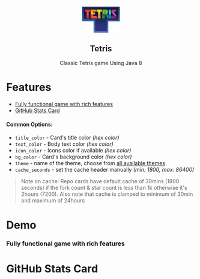 <p align="center">
 <img width="100px" src="https://github.com/shangguanxiaomei/Imageshare/raw/master/20200804%20Project/Tetris0.png" align="center" alt="GitHub Readme Stats" />
 <h2 align="center">Tetris</h2>
 <p align="center">Classic Tetris game Using Java 8</p>
</p>

# Features
- [Fully functional game with rich features](###Fully-functional-game-with-rich-features)
- [GitHub Stats Card](#github-stats-card)

#### Common Options:

- `title_color` - Card's title color _(hex color)_
- `text_color` - Body text color _(hex color)_
- `icon_color` - Icons color if available _(hex color)_
- `bg_color` - Card's background color _(hex color)_
- `theme` - name of the theme, choose from [all available themes](./themes/README.md)
- `cache_seconds` - set the cache header manually _(min: 1800, max: 86400)_

> Note on cache: Repo cards have default cache of 30mins (1800 seconds) if the fork count & star count is less than 1k otherwise it's 2hours (7200). Also note that cache is clamped to minimum of 30min and maximum of 24hours


# Demo
### Fully functional game with rich features
# GitHub Stats Card
